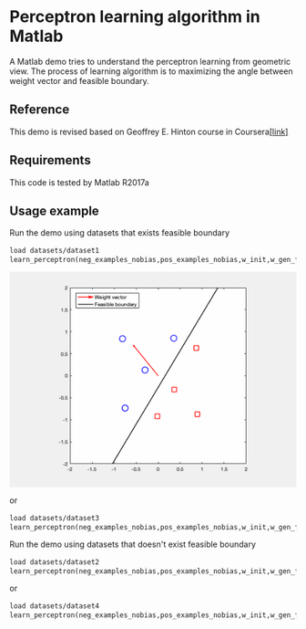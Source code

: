 # Perceptron learning algorithm in Matlab
A Matlab demo tries to understand the perceptron learning from geometric view. The process of learning algorithm is to maximizing the angle between weight vector and feasible boundary.  

## Reference
This demo is revised based on Geoffrey E. Hinton course in Coursera[[link]](http://www.cs.toronto.edu/~tijmen/csc321/)

## Requirements
This code is tested by Matlab R2017a

## Usage example
Run the demo using datasets that exists feasible boundary

```
load datasets/dataset1
learn_perceptron(neg_examples_nobias,pos_examples_nobias,w_init,w_gen_feas)
```
<div><img align="middle" src ="demo/demo1.gif"/></div>

or
```
load datasets/dataset3
learn_perceptron(neg_examples_nobias,pos_examples_nobias,w_init,w_gen_feas)
```
Run the demo using datasets that doesn't exist feasible boundary
```
load datasets/dataset2
learn_perceptron(neg_examples_nobias,pos_examples_nobias,w_init,w_gen_feas)
```
or
```
load datasets/dataset4
learn_perceptron(neg_examples_nobias,pos_examples_nobias,w_init,w_gen_feas)
```